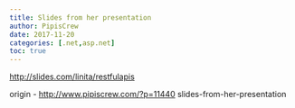 ```yaml
---
title: Slides from her presentation
author: PipisCrew
date: 2017-11-20
categories: [.net,asp.net]
toc: true
---
```


http://slides.com/linita/restfulapis

origin - http://www.pipiscrew.com/?p=11440 slides-from-her-presentation